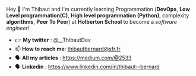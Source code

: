 

Hey 👋 I'm Thibaut and i'm currently learning Programmation (**DevOps**, **Low Level programmation(C)**, **High level programmation (Python)**, complexity **algorithms**, **Peer To Peer**) at **Holberton School** to become a *software engineer!*
- 👉 **My twitter** : @__ThibautDev
- 📫 **How to reach me**: thibautbernard@sfr.fr
- 🗣 **All my articles** : https://medium.com/@2533
- 🗣 **Linkedin** : https://www.linkedin.com/in/thibaut--bernard
